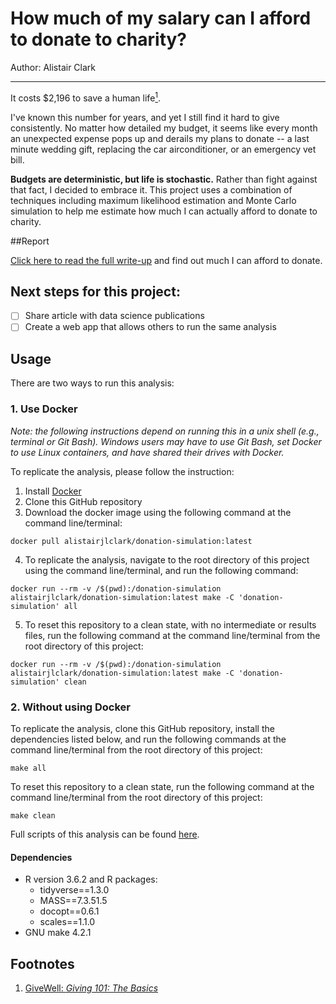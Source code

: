 # How much of my salary can I afford to donate to charity?

Author: Alistair Clark
***
It costs $2,196 to save a human life[<sup>1</sup>](##footnote).

I've known this number for years, and yet I still find it hard to give consistently. No matter how detailed my budget, it seems like every month an unexpected expense pops up and derails my plans to donate -- a last minute wedding gift, replacing the car airconditioner, or an emergency vet bill.

**Budgets are deterministic, but life is stochastic.** Rather than fight against that fact, I decided to embrace it. This project uses a combination of techniques including maximum likelihood estimation and Monte Carlo simulation to help me estimate how much I can actually afford to donate to charity.

##Report

[Click here to read the full write-up](/doc/report.html) and find out much I can afford to donate.

## Next steps for this project:

- [ ] Share article with data science publications
- [ ] Create a web app that allows others to run the same analysis

## Usage

There are two ways to run this analysis:

### 1. Use Docker

*Note: the following instructions depend on running this in a unix shell (e.g., terminal or Git Bash). Windows users may have to use Git Bash, set Docker to use Linux containers, and have shared their drives with Docker.*

To replicate the analysis, please follow the instruction:

1. Install [Docker](https://www.docker.com/get-started)
2. Clone this GitHub repository
3. Download the docker image using the following command at the command line/terminal:

```
docker pull alistairjlclark/donation-simulation:latest
```

4. To replicate the analysis, navigate to the root directory of this project using the command line/terminal, and run the following command:

```
docker run --rm -v /$(pwd):/donation-simulation alistairjlclark/donation-simulation:latest make -C 'donation-simulation' all
```

5. To reset this repository to a clean state, with no intermediate or results files, run the following command at the command line/terminal from the root directory of this project:

```
docker run --rm -v /$(pwd):/donation-simulation alistairjlclark/donation-simulation:latest make -C 'donation-simulation' clean
```

### 2. Without using Docker

To replicate the analysis, clone this GitHub repository, install the dependencies listed below, and run the following commands at the command line/terminal from the root directory of this project:

```
make all
```

To reset this repository to a clean state, run the following command at the command line/terminal from the root directory of this project:

```
make clean
```

Full scripts of this analysis can be found [here](https://github.com/alistair-clark/donation-simulation/tree/master/src).

#### Dependencies

- R version 3.6.2 and R packages:
    - tidyverse==1.3.0
    - MASS==7.3.51.5
    - docopt==0.6.1
    - scales==1.1.0
- GNU make 4.2.1

## Footnotes

1.  [GiveWell: _Giving 101: The Basics_](https://www.givewell.org/giving101#footnote1_1dmjnp5)